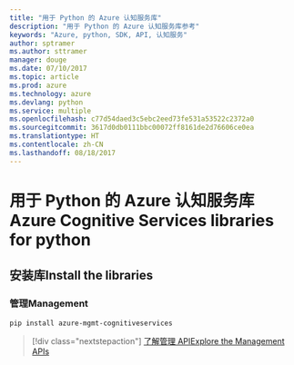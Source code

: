 ```yaml
---
title: "用于 Python 的 Azure 认知服务库"
description: "用于 Python 的 Azure 认知服务库参考"
keywords: "Azure, python, SDK, API, 认知服务"
author: sptramer
ms.author: sttramer
manager: douge
ms.date: 07/10/2017
ms.topic: article
ms.prod: azure
ms.technology: azure
ms.devlang: python
ms.service: multiple
ms.openlocfilehash: c77d54daed3c5ebc2eed73fe531a53522c2372a0
ms.sourcegitcommit: 3617d0db0111bbc00072ff8161de2d76606ce0ea
ms.translationtype: HT
ms.contentlocale: zh-CN
ms.lasthandoff: 08/18/2017
---
```

# <a name="azure-cognitive-services-libraries-for-python"></a><span data-ttu-id="c87e3-104">用于 Python 的 Azure 认知服务库</span><span class="sxs-lookup"><span data-stu-id="c87e3-104">Azure Cognitive Services libraries for python</span></span>

## <a name="install-the-libraries"></a><span data-ttu-id="c87e3-105">安装库</span><span class="sxs-lookup"><span data-stu-id="c87e3-105">Install the libraries</span></span>


### <a name="management"></a><span data-ttu-id="c87e3-106">管理</span><span class="sxs-lookup"><span data-stu-id="c87e3-106">Management</span></span>

```bash
pip install azure-mgmt-cognitiveservices
```
> [!div class="nextstepaction"]
> [<span data-ttu-id="c87e3-107">了解管理 API</span><span class="sxs-lookup"><span data-stu-id="c87e3-107">Explore the Management APIs</span></span>](/python/api/overview/azure/cognitiveservices/managementlibrary)